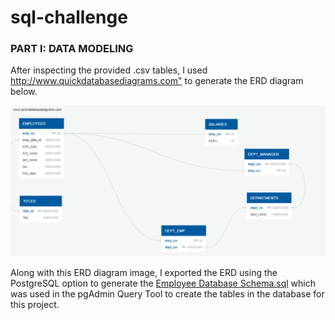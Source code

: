 # sql-challenge

<h3>PART I: DATA MODELING</h3>
<p>After inspecting the provided .csv tables, I used <a href="http://www.quickdatabasediagrams.com" target="_blank">http://www.quickdatabasediagrams.com"</a> to generate the ERD diagram below.</p>

<img src="https://github.com/maali007/sql-challenge/blob/main/Output/Employee%20Database%20-%20ERD.png">
  
<p>Along with this ERD diagram image, I exported the ERD using the PostgreSQL option to generate the <a href="https://github.com/maali007/sql-challenge/blob/main/Output/Employee%20Database%20-%20Schema.sql" target="_blank">Employee Database Schema.sql</a> which was used in the pgAdmin Query Tool to create the tables in the database for this project.</p>
